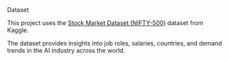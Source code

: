 Dataset

This project uses the [Stock Market Dataset (NIFTY-500)]( https://www.kaggle.com/datasets/iamsouravbanerjee/nifty500-stocks-dataset?select=nifty_500.csv) dataset from Kaggle.

The dataset provides insights into job roles, salaries, countries, and demand trends in the AI industry across the world.
